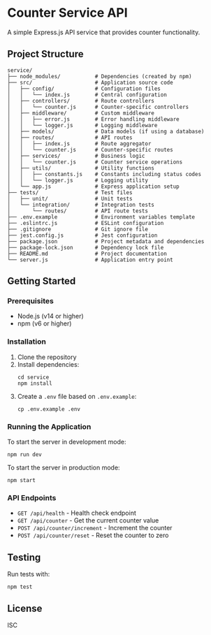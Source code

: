 # Counter Service API

A simple Express.js API service that provides counter functionality.

## Project Structure

```
service/
├── node_modules/           # Dependencies (created by npm)
├── src/                    # Application source code
│   ├── config/             # Configuration files 
│   │   └── index.js        # Central configuration
│   ├── controllers/        # Route controllers
│   │   └── counter.js      # Counter-specific controllers
│   ├── middleware/         # Custom middleware
│   │   ├── error.js        # Error handling middleware
│   │   └── logger.js       # Logging middleware
│   ├── models/             # Data models (if using a database)
│   ├── routes/             # API routes
│   │   ├── index.js        # Route aggregator
│   │   └── counter.js      # Counter-specific routes
│   ├── services/           # Business logic
│   │   └── counter.js      # Counter service operations
│   ├── utils/              # Utility functions
│   │   ├── constants.js    # Constants including status codes
│   │   └── logger.js       # Logging utility
│   └── app.js              # Express application setup
├── tests/                  # Test files
│   ├── unit/               # Unit tests
│   └── integration/        # Integration tests
│       └── routes/         # API route tests
├── .env.example            # Environment variables template
├── .eslintrc.js            # ESLint configuration
├── .gitignore              # Git ignore file
├── jest.config.js          # Jest configuration
├── package.json            # Project metadata and dependencies
├── package-lock.json       # Dependency lock file
├── README.md               # Project documentation
└── server.js               # Application entry point
```

## Getting Started

### Prerequisites

- Node.js (v14 or higher)
- npm (v6 or higher)

### Installation

1. Clone the repository
2. Install dependencies:
   ```
   cd service
   npm install
   ```
3. Create a `.env` file based on `.env.example`:
   ```
   cp .env.example .env
   ```

### Running the Application

To start the server in development mode:

```
npm run dev
```

To start the server in production mode:

```
npm start
```

### API Endpoints

- `GET /api/health` - Health check endpoint
- `GET /api/counter` - Get the current counter value
- `POST /api/counter/increment` - Increment the counter
- `POST /api/counter/reset` - Reset the counter to zero

## Testing

Run tests with:

```
npm test
```

## License

ISC
